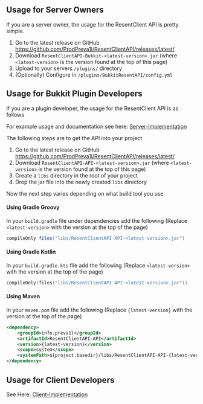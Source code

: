 ## Usage for Server Owners
If you are a server owner, the usage for the ResentClient API is pretty simple.
1. Go to the latest release on GitHub https://github.com/ProdPreva1l/ResentClientAPI/releases/latest/
2. Download `ResentClientAPI-Bukkit-<latest-version>.jar` (where `<latest-version>` is the version found at the top of this page)
3. Upload to your servers `/plugins/` directory
4. (Optionally) Configure in `/plugins/BukkitResentAPI/config.yml`


## Usage for Bukkit Plugin Developers
If you are a plugin developer, the usage for the ResentClient API is as follows

For example usage and documentation see here: [Server-Implementation](Server-Implementation.md)

The following steps are to get the API into your project

1. Go to the latest release on GitHub https://github.com/ProdPreva1l/ResentClientAPI/releases/latest/
2. Download `ResentClientAPI-API-<latest-version>.jar` (where `<latest-version>` is the version found at the top of this page)
3. Create a `libs` directory in the root of your project
4. Drop the jar file into the newly created `libs` directory

Now the next step varies depending on what build tool you use
#### Using Gradle Groovy
In your `build.gradle` file under dependencies add the following (Replace `<latest-version>` with the version at the top of the page)
```gradle
compileOnly files("libs/ResentClientAPI-API-<latest-version>.jar")
```

#### Using Gradle Kotlin
In your `build.gradle.kts` file add the following (Replace `<latest-version>` with the version at the top of the page)
```kts
compileOnly(files("libs/ResentClientAPI-API-<latest-version>.jar"))
```

#### Using Maven
In your `maven.pom` file add the following (Replace `{latest-version}` with the version at the top of the page)
```xml
<dependency>
    <groupId>info.preva1l</groupId>
    <artifactId>ResentClientAPI-API</artifactId>
    <version>{latest-version}</version>
    <scope>system</scope>
    <systemPath>${project.basedir}/libs/ResentClientAPI-API-{latest-version}.jar</systemPath>
</dependency>
```

## Usage for Client Developers
See Here: [Client-Implementation](Client-Implementation.md)